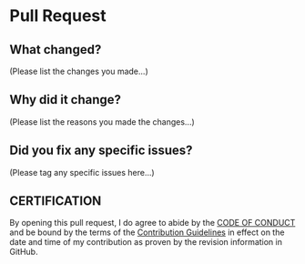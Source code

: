 # Pull Request

## What changed?

(Please list the changes you made...)

## Why did it change?

(Please list the reasons you made the changes...)

## Did you fix any specific issues?

(Please tag any specific issues here...)

## CERTIFICATION

By opening this pull request, I do agree to abide by the [CODE OF CONDUCT](https://github.com/aspirepress/.github/blob/updating-contributor-policy/CODE_OF_CONDUCT.md) and be bound by the terms of the [Contribution Guidelines](https://github.com/aspirepress/.github/blob/updating-contributor-policy/CONTRIBUTING.md) in effect on the date and time of my contribution as proven by the revision information in GitHub.


